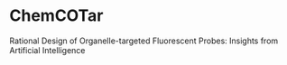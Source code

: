 # ChemCOTar
Rational Design of Organelle-targeted Fluorescent Probes: Insights from Artificial Intelligence
